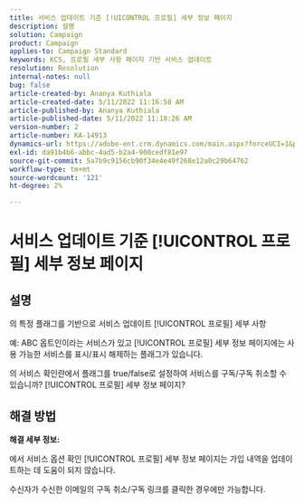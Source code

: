 ```yaml
---
title: 서비스 업데이트 기준 [!UICONTROL 프로필] 세부 정보 페이지
description: 설명
solution: Campaign
product: Campaign
applies-to: Campaign Standard
keywords: KCS, 프로필 세부 사항 페이지 기반 서비스 업데이트
resolution: Resolution
internal-notes: null
bug: false
article-created-by: Ananya Kuthiala
article-created-date: 5/11/2022 11:16:58 AM
article-published-by: Ananya Kuthiala
article-published-date: 5/11/2022 11:18:26 AM
version-number: 2
article-number: KA-14913
dynamics-url: https://adobe-ent.crm.dynamics.com/main.aspx?forceUCI=1&pagetype=entityrecord&etn=knowledgearticle&id=9bbe52db-1bd1-ec11-a7b5-0022480a8e40
exl-id: da91b4b6-abbc-4ad5-b2a4-900cedf81e97
source-git-commit: 5a7b9c9156cb90f34e4e49f268e12a0c29b64762
workflow-type: tm+mt
source-wordcount: '121'
ht-degree: 2%

---
```


# 서비스 업데이트 기준 [!UICONTROL 프로필] 세부 정보 페이지

## 설명


의 특정 플래그를 기반으로 서비스 업데이트 [!UICONTROL 프로필] 세부 사항

예: ABC 옵트인이라는 서비스가 있고 [!UICONTROL 프로필] 세부 정보 페이지에는 사용 가능한 서비스를 표시/표시 해제하는 플래그가 있습니다.

의 서비스 확인란에서 플래그를 true/false로 설정하여 서비스를 구독/구독 취소할 수 있습니까? [!UICONTROL 프로필] 세부 정보 페이지?

## 해결 방법

<b>해결 세부 정보:</b>

에서 서비스 옵션 확인 [!UICONTROL 프로필] 세부 정보 페이지는 가입 내역을 업데이트하는 데 도움이 되지 않습니다.

수신자가 수신한 이메일의 구독 취소/구독 링크를 클릭한 경우에만 가능합니다.
